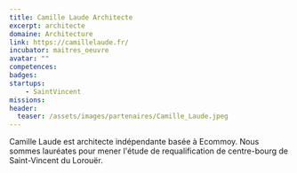```yaml
---
title: Camille Laude Architecte
excerpt: architecte
domaine: Architecture
link: https://camillelaude.fr/
incubator: maitres_oeuvre
avatar: ""
competences:
badges:
startups:
    - SaintVincent
missions:
header:
  teaser: /assets/images/partenaires/Camille_Laude.jpeg
---
```


Camille Laude est architecte indépendante basée à Ecommoy. Nous sommes lauréates pour mener l'étude de requalification de centre-bourg de Saint-Vincent du Lorouër.
